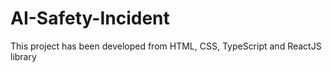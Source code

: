 # AI-Safety-Incident
This project has been developed from HTML, CSS, TypeScript and ReactJS library
